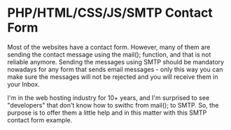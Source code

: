 # PHP/HTML/CSS/JS/SMTP Contact Form 
Most of the websites have a contact form. However, many of them are sending the contact message using the mail(); function, and that is not reliable anymore. Sending the messages using SMTP should be mandatory nowadays for any form that sends email messages - only this way you can make sure the messages will not be rejected and you will receive them in your Inbox.  

I'm in the web hosting industry for 10+ years, and I'm surprised to see "developers" that don't know how to swithc from mail(); to SMTP.   So, the purpose is to offer them a little help and in this matter with this SMTP contact form example. 
